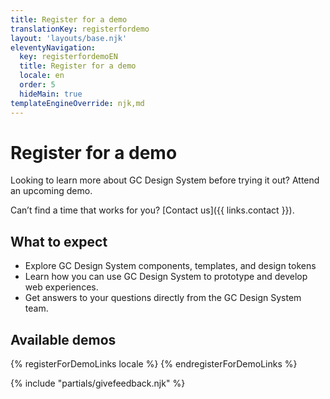 ```yaml
---
title: Register for a demo
translationKey: registerfordemo
layout: 'layouts/base.njk'
eleventyNavigation:
  key: registerfordemoEN
  title: Register for a demo
  locale: en
  order: 5
  hideMain: true
templateEngineOverride: njk,md
---
```


# Register for a demo

Looking to learn more about GC Design System before trying it out? Attend an upcoming demo.

Can’t find a time that works for you? [Contact us]({{ links.contact }}).

## What to expect

- Explore GC Design System components, templates, and design tokens
- Learn how you can use GC Design System to prototype and develop web experiences.
- Get answers to your questions directly from the GC Design System team.

## Available demos

{% registerForDemoLinks locale %}
{% endregisterForDemoLinks %}

{% include "partials/givefeedback.njk" %}
